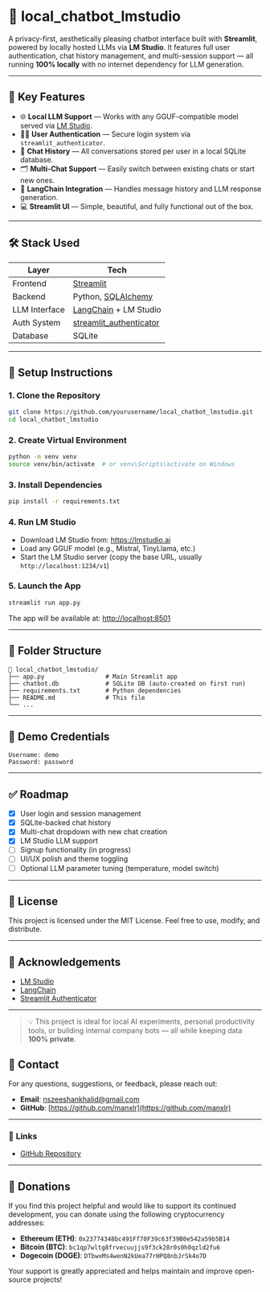 # 🤖 local_chatbot_lmstudio

A privacy-first, aesthetically pleasing chatbot interface built with **Streamlit**, powered by locally hosted LLMs via **LM Studio**. It features full user authentication, chat history management, and multi-session support — all running **100% locally** with no internet dependency for LLM generation.

---

## 📌 Key Features

- 🌐 **Local LLM Support** — Works with any GGUF-compatible model served via [LM Studio](https://lmstudio.ai).
- 🧑‍💼 **User Authentication** — Secure login system via `streamlit_authenticator`.
- 💬 **Chat History** — All conversations stored per user in a local SQLite database.
- 🗂️ **Multi-Chat Support** — Easily switch between existing chats or start new ones.
- 🧠 **LangChain Integration** — Handles message history and LLM response generation.
- 💻 **Streamlit UI** — Simple, beautiful, and fully functional out of the box.

---

## 🛠️ Stack Used

| Layer        | Tech                     |
|--------------|--------------------------|
| Frontend     | [Streamlit](https://streamlit.io) |
| Backend      | Python, [SQLAlchemy](https://www.sqlalchemy.org/) |
| LLM Interface| [LangChain](https://www.langchain.com/) + LM Studio |
| Auth System  | [streamlit_authenticator](https://github.com/mkhorasani/Streamlit-Authenticator) |
| Database     | SQLite                   |

---

## 🔧 Setup Instructions

### 1. Clone the Repository

```bash
git clone https://github.com/yourusername/local_chatbot_lmstudio.git
cd local_chatbot_lmstudio
```

### 2. Create Virtual Environment

```bash
python -m venv venv
source venv/bin/activate  # or venv\Scripts\activate on Windows
```

### 3. Install Dependencies

```bash
pip install -r requirements.txt
```

### 4. Run LM Studio

- Download LM Studio from: https://lmstudio.ai
- Load any GGUF model (e.g., Mistral, TinyLlama, etc.)
- Start the LM Studio server (copy the base URL, usually `http://localhost:1234/v1`)

### 5. Launch the App

```bash
streamlit run app.py
```

The app will be available at: [http://localhost:8501](http://localhost:8501)

---

## 📂 Folder Structure

```
📁 local_chatbot_lmstudio/
├── app.py                 # Main Streamlit app
├── chatbot.db             # SQLite DB (auto-created on first run)
├── requirements.txt       # Python dependencies
├── README.md              # This file
└── ...
```

---

## 🧪 Demo Credentials

```text
Username: demo
Password: password
```

---

## ✅ Roadmap

- [x] User login and session management
- [x] SQLite-backed chat history
- [x] Multi-chat dropdown with new chat creation
- [x] LM Studio LLM support
- [ ] Signup functionality (in progress)
- [ ] UI/UX polish and theme toggling
- [ ] Optional LLM parameter tuning (temperature, model switch)

---

## 📃 License

This project is licensed under the MIT License. Feel free to use, modify, and distribute.

---

## 🙏 Acknowledgements

- [LM Studio](https://lmstudio.ai)
- [LangChain](https://www.langchain.com/)
- [Streamlit Authenticator](https://github.com/mkhorasani/Streamlit-Authenticator)

---

> 💡 This project is ideal for local AI experiments, personal productivity tools, or building internal company bots — all while keeping data **100% private**.
> 
## 📧 **Contact**

For any questions, suggestions, or feedback, please reach out:

- **Email**: [nszeeshankhalid@gmail.com](mailto:nszeeshankhalid@gmail.com)  
- **GitHub**: [https://github.com/manxlr](https://github.com/manxlr)

---

### 🔗 **Links**

- [GitHub Repository](https://github.com/manxlr/local_chatbot_lmstudio)

---

## 💖 **Donations**

If you find this project helpful and would like to support its continued development, you can donate using the following cryptocurrency addresses:

- **Ethereum (ETH)**: `0x23774348bc491Ff70F39c63f39B0e542a59b5B14`  
- **Bitcoin (BTC)**: `bc1qp7wltg8frvecuujjs9f3ck28r0s0h0qzld2fu6`  
- **Dogecoin (DOGE)**: `DTbwxMs4wenN2kUea77rHPQ8nbJrSk4o7D`  

Your support is greatly appreciated and helps maintain and improve open-source projects!
